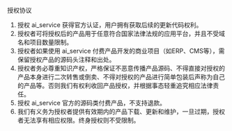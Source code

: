 授权协议
1. 授权 ai_service 获得官方认证，用户拥有获取后续的更新代码权利。
2. 授权者可将授权后的产品用于任意符合国家法律法规的应用平台，并且不受域名和项目数量限制。
3. 授权者如果使用 ai_service 付费产品开发的商业项目（如ERP、CMS等），需保留授权产品的源码头注释和出处。
4. 授权者务必尊重知识产权，严格保证不恶意传播产品源码、不得直接对授权的产品本身进行二次转售或倒卖、不得对授权的产品进行简单包装后声称为自己的产品等。否则我们有权利收回产品授权，并根据事态轻重追究相应法律责任。
5. 授权 ai_service 官方的源码类付费产品，不支持退款。
6. 我们有义务为授权者提供有效期内的产品下载、更新和维护，一旦过期，授权者无法享有相应权限。终身授权则不受限制。
